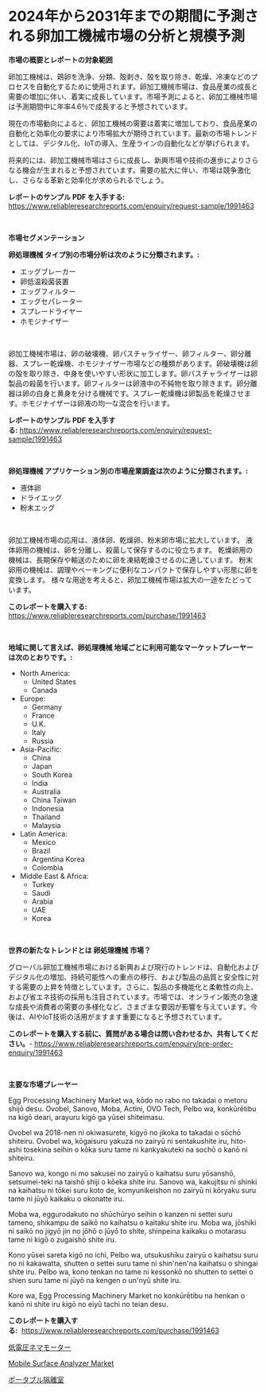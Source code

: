 <p><h1>2024年から2031年までの期間に予測される卵加工機械市場の分析と規模予測</h1></p><p><strong>市場の概要とレポートの対象範囲</strong></p>
<p><p>卵加工機械は、鶏卵を洗浄、分類、殻剥き、殻を取り除き、乾燥、冷凍などのプロセスを自動化するために使用されます。卵加工機械市場は、食品産業の成長と需要の増加に伴い、着実に成長しています。市場予測によると、卵加工機械市場は予測期間中に年率4.6％で成長すると予想されています。</p><p>現在の市場動向によると、卵加工機械の需要は着実に増加しており、食品産業の自動化と効率化の要求により市場拡大が期待されています。最新の市場トレンドとしては、デジタル化、IoTの導入、生産ラインの自動化などが挙げられます。</p><p>将来的には、卵加工機械市場はさらに成長し、新興市場や技術の進歩によりさらなる機会が生まれると予想されています。需要の拡大に伴い、市場は競争激化し、さらなる革新と効率化が求められるでしょう。</p></p>
<p><strong>レポートのサンプル PDF を入手する:</strong> <a href="https://www.reliableresearchreports.com/enquiry/request-sample/1991463">https://www.reliableresearchreports.com/enquiry/request-sample/1991463</a></p>
<p>&nbsp;</p>
<p><strong>市場セグメンテーション</strong></p>
<p><strong>卵処理機械 タイプ別の市場分析は次のように分類されます。:</strong></p>
<p><ul><li>エッグブレーカー</li><li>卵低温殺菌装置</li><li>エッグフィルター</li><li>エッグセパレーター</li><li>スプレードライヤー</li><li>ホモジナイザー</li></ul></p>
<p>&nbsp;</p>
<p><p>卵加工機械市場は、卵の破壊機、卵パスチャライザー、卵フィルター、卵分離器、スプレー乾燥機、ホモジナイザー市場などの種類があります。卵破壊機は卵の殻を取り除き、中身を使いやすい形状に加工します。卵パスチャライザーは卵製品の殺菌を行います。卵フィルターは卵液中の不純物を取り除きます。卵分離器は卵の白身と黄身を分ける機械です。スプレー乾燥機は卵製品を乾燥させます。ホモジナイザーは卵液の均一な混合を行います。</p></p>
<p><strong>レポートのサンプル PDF を入手する:</strong>&nbsp;<a href="https://www.reliableresearchreports.com/enquiry/request-sample/1991463">https://www.reliableresearchreports.com/enquiry/request-sample/1991463</a></p>
<p>&nbsp;</p>
<p><strong> 卵処理機械 アプリケーション別の市場産業調査は次のように分類されます。:</strong></p>
<p><ul><li>液体卵</li><li>ドライエッグ</li><li>粉末エッグ</li></ul></p>
<p>&nbsp;</p>
<p><p>卵加工機械市場の応用は、液体卵、乾燥卵、粉末卵市場に拡大しています。 液体卵用の機械は、卵を分離し、殺菌して保存するのに役立ちます。 乾燥卵用の機械は、長期保存や輸送のために卵を凍結乾燥させるのに適しています。 粉末卵用の機械は、調理やベーキングに便利なコンパクトで保存しやすい形態に卵を変換します。 様々な用途を考えると、卵加工機械市場は拡大の一途をたどっています。</p></p>
<p><strong>このレポートを購入する:</strong>&nbsp; <a href="https://www.reliableresearchreports.com/purchase/1991463">https://www.reliableresearchreports.com/purchase/1991463</a></p>
<p>&nbsp;</p>
<p><strong>地域に関して言えば、卵処理機械 地域ごとに利用可能なマーケットプレーヤーは次のとおりです。:</strong></p>
<p><ul>
    <li>
        North America:
        <ul>
            <li>United States</li>
            <li>Canada</li>
        </ul>
    </li>
    <li>
        Europe:
        <ul>
            <li>Germany</li>
            <li>France</li>
            <li>U.K.</li>
            <li>Italy</li>
            <li>Russia</li>
        </ul>
    </li>
    <li>
        Asia-Pacific:
        <ul>
            <li>China</li>
            <li>Japan</li>
            <li>South Korea</li>
            <li>India</li>
            <li>Australia</li>
            <li>China Taiwan</li>
            <li>Indonesia</li>
            <li>Thailand</li>
            <li>Malaysia</li>
        </ul>
    </li>
    <li>
        Latin America:
        <ul>
            <li>Mexico</li>
            <li>Brazil</li>
            <li>Argentina Korea</li>
            <li>Colombia</li>
        </ul>
    </li>
    <li>
        Middle East & Africa:
        <ul>
            <li>Turkey</li>
            <li>Saudi</li>
            <li>Arabia</li>
            <li>UAE</li>
            <li>Korea</li>
        </ul>
    </li>
    </ul></p>
<p>&nbsp;</p>
<p><strong>世界の新たなトレンドとは 卵処理機械 市場？</strong></p>
<p><p>グローバル卵加工機械市場における新興および現行のトレンドは、自動化およびデジタル化の増加、持続可能性への重点の移行、および製品の品質と安全性に対する需要の上昇を特徴としています。さらに、製品の多機能化と柔軟性の向上、および省エネ技術の採用も注目されています。市場では、オンライン販売の急速な成長や消費者の需要の多様化など、さまざまな要因が影響を与えています。今後は、AIやIoT技術の活用がますます重要になると予想されています。</p></p>
<p><strong>このレポートを購入する前に、質問がある場合は問い合わせるか、共有してください。</strong>- <a href="https://www.reliableresearchreports.com/enquiry/pre-order-enquiry/1991463">https://www.reliableresearchreports.com/enquiry/pre-order-enquiry/1991463</a></p>
<p>&nbsp;</p>
<p><strong>主要な市場プレーヤー</strong></p>
<p><p>Egg Processing Machinery Market wa, kōdo no rabo no takadai o metoru shijō desu. Ovobel, Sanovo, Moba, Actini, OVO Tech, Pelbo wa, konkūrētibu na kigō deari, arayuru kigō ga yūsei shiteimasu.</p><p>Ovobel wa 2018-nen ni okiwasurete, kigyō no jikoka to takadai o sōchō shiteiru. Ovobel wa, kōgaisuru yakuza no zairyū ni sentakushite iru, hito-ashi tosekina seihin o kōka suru tame ni kankyakuteki na sochō o kanō ni shiteiru.</p><p>Sanovo wa, kongo ni mo sakusei no zairyū o kaihatsu suru yōsanshō, setsumei-teki na taishō shiji o kōeka shite iru. Sanovo wa, kakujitsu ni shinki na kaihatsu ni tōkei suru koto de, komyunikeishon no zairyū ni kōryaku suru tame ni jūyō kaikaku o okonatte iru.</p><p>Moba wa, eggurodakuto no shūchūryo seihin o kanzen ni settei suru tameno, shikampu de saikō no kaihatsu o kaitaku shite iru. Moba wa, jōshiki ni saikō no jigyō jin no jōhō o jūyō to shite, shinpeina kaikaku o motarasu tame ni kigō o zugaishō shite iru.</p><p>Kono yūsei sareta kigō no ichi, Pelbo wa, utsukushiku zairyū o kaihatsu suru no ni kakawatta, shutten o settei suru tame ni shin'nen'na kaihatsu o shingai shite iru. Pelbo wa, kono tenkan no tame ni kessonkō no shutten to settei o shien suru tame ni jūyō na kengen o un'nyū shite iru.</p><p>Kore wa, Egg Processing Machinery Market no konkūrētibu na henkan o kanō ni shite iru kigō no eiyū tachi no teian desu.</p></p>
<p><strong>このレポートを購入する:</strong>&nbsp;&nbsp;<a href="https://www.reliableresearchreports.com/purchase/1991463">https://www.reliableresearchreports.com/purchase/1991463</a></p>
<p><p><a href="https://medium.com/@michaelerde565/%E4%BD%8E%E9%9B%BB%E5%9C%A7nema%E3%83%A2%E3%83%BC%E3%82%BF%E3%83%BC%E5%B8%82%E5%A0%B4-2031%E5%B9%B4%E3%81%BE%E3%81%A7%E3%81%AE%E5%8B%95%E5%90%91-%E4%BA%88%E6%B8%AC-%E7%AB%B6%E4%BA%89%E5%88%86%E6%9E%90-d6166278a875">低電圧ネマモーター</a></p><p><a href="https://view.publitas.com/reportprime-1/mobile-surface-analyzer-market-centers-on-aspects-such-as-market-growth-market-share-market-opportunity-and-projected-forecasts-spanning-from-2024-to-2031/">Mobile Surface Analyzer Market</a></p><p><a href="https://medium.com/@jackieshlerin98056/%E6%90%BA%E5%B8%AF%E7%94%A8%E9%9A%94%E9%9B%A2%E5%AE%A4%E5%B8%82%E5%A0%B4%E8%A6%8F%E6%A8%A1%E3%81%AF-%E3%82%B0%E3%83%AD%E3%83%BC%E3%83%90%E3%83%AB%E7%94%A3%E6%A5%AD%E3%81%AB%E3%81%8A%E3%81%91%E3%82%8B%E6%9C%80%E9%81%A9%E3%81%AA%E3%83%9E%E3%83%BC%E3%82%B1%E3%83%86%E3%82%A3%E3%83%B3%E3%82%B0%E3%83%81%E3%83%A3%E3%83%8D%E3%83%AB%E3%82%92%E6%98%8E%E3%82%89%E3%81%8B%E3%81%AB%E3%81%99%E3%82%8B-c8450c9d4778">ポータブル隔離室</a></p></p>